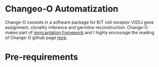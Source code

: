 # Changeo-O Automatization
Change-O consists in a software package for B/T cell receptor V(D)J gene assignment, clonality inference and germline reconstruction.
Change-O makes part of [immcantation framework](https://immcantation.readthedocs.io/en/stable/) and I highly encourage the reading of Change-O github page [here](https://changeo.readthedocs.io/en/stable/). 

# Pre-requirements 
